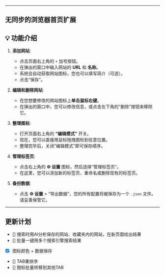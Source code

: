 
---

## 无同步的浏览器首页扩展

## 💡 功能介绍

1.  **添加网站**:
    *   点击页面右上角的 `+` 加号按钮。
    *   在弹出的窗口中输入网站的 **URL** 和 **名称**。
    *   系统会自动获取网站图标，您也可以填写简介（可选）。
    *   点击“保存”。

2.  **编辑和删除网站**:
    *   在您想要修改的网站图标上**单击鼠标右键**。
    *   在弹出的窗口中，您可以修改信息，或点击左下角的“删除”按钮来移除它。

3.  **整理图标**:
    *   打开页面右上角的 **“编辑模式”** 开关。
    *   现在，您可以直接用鼠标拖拽图标到任意位置。
    *   整理完毕后，关闭“编辑模式”即可保存顺序。

4.  **管理标签页**:
    *   点击右上角的 **⚙️ 设置** 图标，然后选择“管理标签页”。
    *   在这里，您可以添加新的标签页、重命名或删除现有的标签页。

5.  **备份数据**:
    *   点击 **⚙️ 设置** > “导出数据”，您的所有配置将被保存为一个 `.json` 文件。请妥善保管它。

---
## 更新计划

- [] 搜索时用AI分析保存的网站、收藏夹内的网站，在新页面给出结果
- [] 批量一键用多个搜索引擎搜索结果
- [x] 图标颜色 + 数据保存
- [] TAB重排序
- [] 图标批量转移到其他TAB
